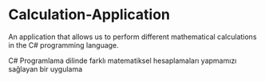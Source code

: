 # Calculation-Application
An application that allows us to perform different mathematical calculations in the C# programming language.

C# Programlama dilinde farklı matematiksel hesaplamaları yapmamızı sağlayan bir uygulama


